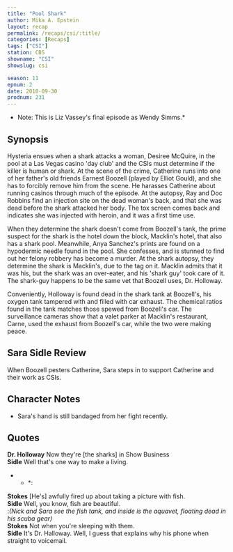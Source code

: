 ```yaml
---
title: "Pool Shark"
author: Mika A. Epstein
layout: recap
permalink: /recaps/csi/:title/
categories: [Recaps]
tags: ["CSI"]
station: CBS
showname: "CSI"
showslug: csi

season: 11
epnum: 2  
date: 2010-09-30
prodnum: 231  
---
```


* Note: This is Liz Vassey's final episode as Wendy Simms.*

## Synopsis

Hysteria ensues when a shark attacks a woman, Desiree McQuire, in the pool at a Las Vegas casino 'day club' and the CSIs must determine if the killer is human or shark. At the scene of the crime, Catherine runs into one of her father's old friends Earnest Boozell (played by Elliot Gould), and she has to forcibly remove him from the scene. He harasses Catherine about running casinos through much of the episode. At the autopsy, Ray and Doc Robbins find an injection site on the dead woman's back, and that she was dead before the shark attacked her body. The tox screen comes back and indicates she was injected with heroin, and it was a first time use.

When they determine the shark doesn't come from Boozell's tank, the prime suspect for the shark is the hotel down the block, Macklin's hotel, that also has a shark pool. Meanwhile, Anya Sanchez's prints are found on a hypodermic needle found in the pool. She confesses, and is stunned to find out her felony robbery has become a murder. At the shark autopsy, they determine the shark is Macklin's, due to the tag on it. Macklin admits that it was his, but the shark was an over-eater, and his 'shark guy' took care of it. The shark-guy happens to be the same vet that Boozell uses, Dr. Holloway.

Conveniently, Holloway is found dead in the shark tank at Boozell's, his oxygen tank tampered with and filled with car exhaust. The chemical ratios found in the tank matches those spewed from Boozell's car. The surveillance cameras show that a valet parker at Macklin's restaurant, Carne, used the exhaust from Boozell's car, while the two were making peace.

## Sara Sidle Review

When Boozell pesters Catherine, Sara steps in to support Catherine and their work as CSIs.

## Character Notes

* Sara's hand is still bandaged from her fight recently. 

## Quotes

**Dr. Holloway** Now they're [the sharks] in Show Business  
**Sidle** Well that's one way to make a living.

* * *:

**Stokes** [He's] awfully fired up about taking a picture with fish.  
**Sidle** Well, you know, fish are beautiful.  
:*(Nick and Sara see the fish tank, and inside is the aquavet, floating dead in his scuba gear)*  
**Stokes** Not when you're sleeping with them.  
**Sidle** It's Dr. Halloway. Well, I guess that explains why his phone when straight to voicemail.